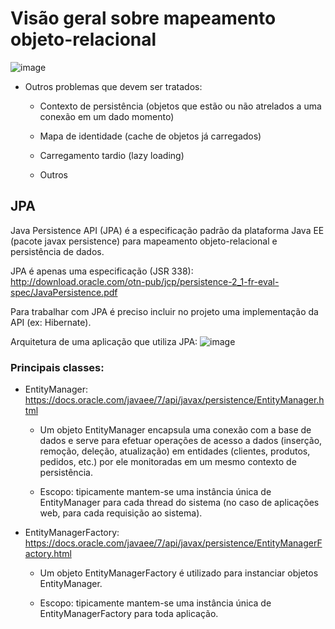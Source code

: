 # Visão geral sobre mapeamento objeto-relacional 

![image](https://raw.githubusercontent.com/devjleonardo/assets/main/mapeamento-objeto-relacional-com-jpa-e-hibernate-java/Vis%C3%A3o%20geral%20sobre%20mapeamento%20objeto-relacional.png)

- Outros problemas que devem ser tratados:

  - Contexto de persistência (objetos que estão ou não atrelados a uma conexão em um dado    momento)

  - Mapa de identidade (cache de objetos já carregados)

  - Carregamento tardio (lazy loading)

  - Outros 

## JPA

Java Persistence API (JPA) é a especificação padrão da plataforma Java EE (pacote javax persistence) para mapeamento objeto-relacional e persistência de dados.

JPA é apenas uma especificação (JSR 338): <br/>
http://download.oracle.com/otn-pub/jcp/persistence-2_1-fr-eval-spec/JavaPersistence.pdf

Para trabalhar com JPA é preciso incluir no projeto uma implementação da API (ex: Hibernate). 

Arquitetura de uma aplicação que utiliza JPA:
![image](https://raw.githubusercontent.com/devjleonardo/assets/main/mapeamento-objeto-relacional-com-jpa-e-hibernate-java/JPA.png)

### Principais classes: 

- EntityManager: <br/>
https://docs.oracle.com/javaee/7/api/javax/persistence/EntityManager.html

  - Um objeto EntityManager encapsula uma conexão com a base de dados e serve para efetuar operações de acesso a dados (inserção, remoção, deleção, atualização) em entidades (clientes, produtos, pedidos, etc.) por ele monitoradas em um mesmo contexto de persistência. 
  
  - Escopo: tipicamente mantem-se uma instância única de EntityManager para cada thread do sistema (no caso de aplicações web, para cada requisição ao sistema). 

- EntityManagerFactory: <br/>
  https://docs.oracle.com/javaee/7/api/javax/persistence/EntityManagerFactory.html 
  
  - Um objeto EntityManagerFactory é utilizado para instanciar objetos EntityManager. 

  - Escopo: tipicamente mantem-se uma instância única de EntityManagerFactory para toda aplicação.